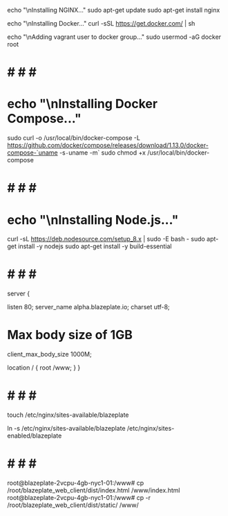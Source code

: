 echo "\nInstalling NGINX..."
sudo apt-get update
sudo apt-get install nginx

echo "\nInstalling Docker..."
curl -sSL https://get.docker.com/ | sh

echo "\nAdding vagrant user to docker group..."
sudo usermod -aG docker root

# # # # #

# echo "\nInstalling Docker Compose..."
sudo curl -o /usr/local/bin/docker-compose -L https://github.com/docker/compose/releases/download/1.13.0/docker-compose-`uname -s`-`uname -m`
sudo chmod +x /usr/local/bin/docker-compose

# # # # #

# echo "\nInstalling Node.js..."
curl -sL https://deb.nodesource.com/setup_8.x | sudo -E bash -
sudo apt-get install -y nodejs
sudo apt-get install -y build-essential

# # # # #
server {

  listen 80;
  server_name alpha.blazeplate.io;
  charset utf-8;

  # Max body size of 1GB
  client_max_body_size 1000M;

  location / {
     root /www;
   }
}
# # # # #

touch /etc/nginx/sites-available/blazeplate

ln -s /etc/nginx/sites-available/blazeplate /etc/nginx/sites-enabled/blazeplate

# # # # #

root@blazeplate-2vcpu-4gb-nyc1-01:/www# cp /root/blazeplate_web_client/dist/index.html /www/index.html
root@blazeplate-2vcpu-4gb-nyc1-01:/www# cp -r /root/blazeplate_web_client/dist/static/ /www/
